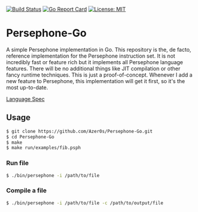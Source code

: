 [![Build Status](https://travis-ci.org/Azer0s/Persephone-Go.svg?branch=master)](https://travis-ci.org/Azer0s/Persephone-Go)  [![Go Report Card](https://goreportcard.com/badge/github.com/Azer0s/Persephone-Go)](https://goreportcard.com/report/github.com/Azer0s/Persephone-Go) [![License: MIT](https://img.shields.io/badge/License-MIT-yellow.svg)](https://github.com/Azer0s/Persephone-Go/blob/master/README.md)

# Persephone-Go

A simple Persephone implementation in Go. 
This repository is the, de facto, reference implementation for the Persephone instruction set.
It is not incredibly fast or feature rich but it implements all Persephone language features.
There will be no additional things like JIT compilation or other fancy runtime techniques. This is just a proof-of-concept.
Whenever I add a new feature to Persephone, this implementation will get it first, so it's the most up-to-date.

[Language Spec](https://github.com/Azer0s/Persephone)

## Usage

```bash
$ git clone https://github.com/Azer0s/Persephone-Go.git
$ cd Persephone-Go
$ make
$ make run/examples/fib.psph
```
 
### Run file

```bash
$ ./bin/persephone -i /path/to/file
```

### Compile a file

```bash
$ ./bin/persephone -i /path/to/file -c /path/to/output/file
```

<!---
### Run a compiled file

```bash
$ ./bin/persephone -i /path/to/file -b
```
-->
